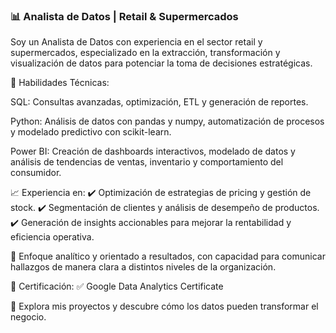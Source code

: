 ### 📊 Analista de Datos | Retail & Supermercados
Soy un Analista de Datos con experiencia en el sector retail y supermercados, especializado en la extracción, transformación y visualización de datos para potenciar la toma de decisiones estratégicas.

🔹 Habilidades Técnicas:

SQL: Consultas avanzadas, optimización, ETL y generación de reportes.

Python: Análisis de datos con pandas y numpy, automatización de procesos y modelado predictivo con scikit-learn.

Power BI: Creación de dashboards interactivos, modelado de datos y análisis de tendencias de ventas, inventario y comportamiento del consumidor.

📈 Experiencia en:
✔️ Optimización de estrategias de pricing y gestión de stock.
✔️ Segmentación de clientes y análisis de desempeño de productos.
✔️ Generación de insights accionables para mejorar la rentabilidad y eficiencia operativa.

🎯 Enfoque analítico y orientado a resultados, con capacidad para comunicar hallazgos de manera clara a distintos niveles de la organización.

📜 Certificación:
✅ Google Data Analytics Certificate

🚀 Explora mis proyectos y descubre cómo los datos pueden transformar el negocio.
<!--
**abelnane/abelnane** is a ✨ _special_ ✨ repository because its `README.md` (this file) appears on your GitHub profile.

Here are some ideas to get you started:

- 🔭 I’m currently working on ...
- 🌱 I’m currently learning ...
- 👯 I’m looking to collaborate on ...
- 🤔 I’m looking for help with ...
- 💬 Ask me about ...
- 📫 How to reach me: ...
- 😄 Pronouns: ...
- ⚡ Fun fact: ...
-->
